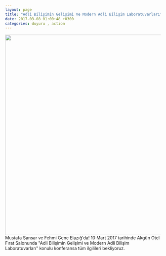 ```yaml
---
layout: page
title: "Adli Bilişimin Gelişimi Ve Modern Adli Bilişim Laboratuvarları"
date: 2017-03-08 01:00:48 +0300
categories: duyuru , action
---
```

<div align="center"><img src="https://fuadlibilisim.github.io/abt/assets/img/adli-bilisimin-gelisimi.jpg"  width="650"></div>
Mustafa Sansar ve Fehmi Genc Elazığ'da! 10 Mart 2017 tarihinde Akgün Otel Fırat Salonunda "Adli Bilişimin Gelişimi ve Modern Adli Bilişim Laboratuvarları" konulu konferansa tüm ilgilileri bekliyoruz.
